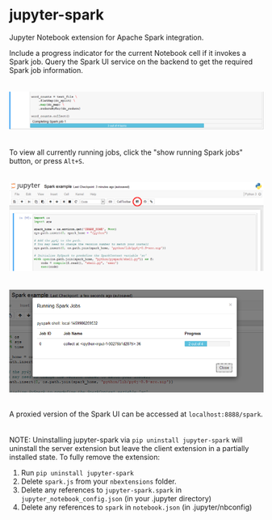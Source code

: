 # jupyter-spark
Jupyter Notebook extension for Apache Spark integration.

Include a progress indicator for the current Notebook cell if it invokes a Spark job. Query the Spark UI service on the backend to get the required Spark job information.
<br/><br/><br/>
![Alt text](/screenshots/ProgressBar.png?raw=true "Spark progress bar")
<br/><br/><br/>
To view all currently running jobs, click the "show running Spark jobs" button, or press ```Alt+S```.
<br/><br/><br/>
![Alt text](/screenshots/SparkButton.png?raw=true "show running Spark jobs button")
<br/><br/><br/>
![Alt text](/screenshots/Dialog.png?raw=true "Spark dialog")
<br/><br/>

A proxied version of the Spark UI can be accessed at `localhost:8888/spark`.
<br/><br/><br/>
NOTE: Uninstalling jupyter-spark via `pip uninstall jupyter-spark` will uninstall the server extension but leave the client extension in a partially installed state. To fully remove the extension:

1. Run `pip uninstall jupyter-spark`
2. Delete `spark.js` from your `nbextensions` folder.
3. Delete any references to `jupyter-spark.spark` in `jupyter_notebook_config.json` (in your .jupyter directory)
4. Delete any references to `spark` in `notebook.json` (in .jupyter/nbconfig)
